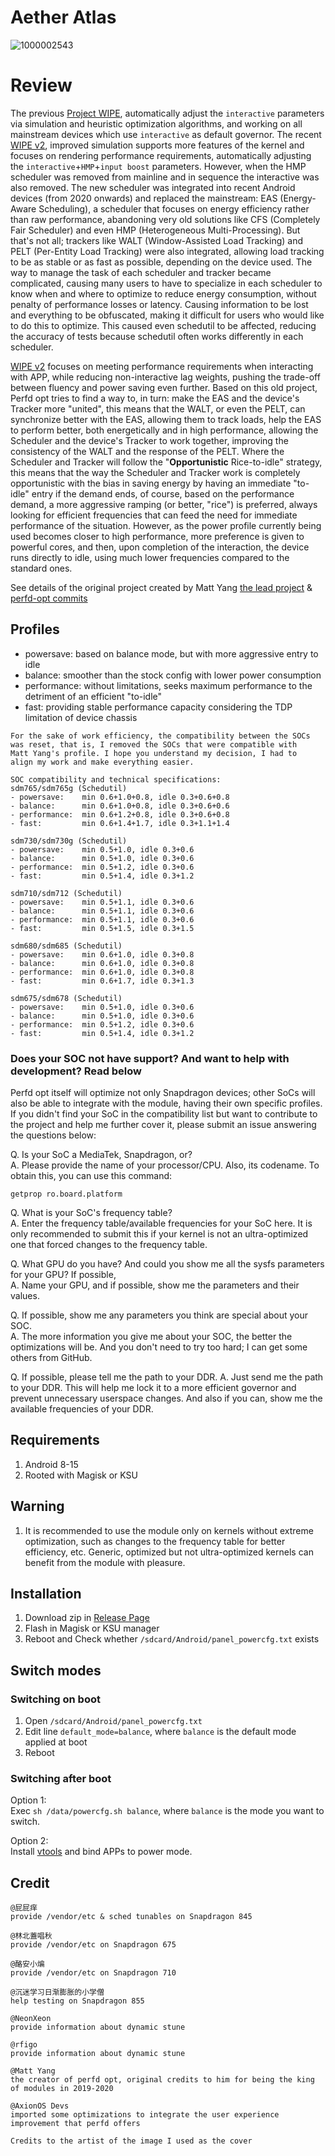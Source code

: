 # Aether Atlas
![1000002543](https://github.com/user-attachments/assets/9516ac1e-648b-4896-8523-cdc2bc67e519)

# Review

The previous [Project WIPE](https://github.com/yc9559/cpufreq-interactive-opt), automatically adjust the `interactive` parameters via simulation and heuristic optimization algorithms, and working on all mainstream devices which use `interactive` as default governor. The recent [WIPE v2](https://github.com/yc9559/wipe-v2), improved simulation supports more features of the kernel and focuses on rendering performance requirements, automatically adjusting the `interactive`+`HMP`+`input boost` parameters. However, when the HMP scheduler was removed from mainline and in sequence the interactive was also removed. The new scheduler was integrated into recent Android devices (from 2020 onwards) and replaced the mainstream: EAS (Energy-Aware Scheduling), a scheduler that focuses on energy efficiency rather than raw performance, abandoning very old solutions like CFS (Completely Fair Scheduler) and even HMP (Heterogeneous Multi-Processing). But that's not all; trackers like WALT (Window-Assisted Load Tracking) and PELT (Per-Entity Load Tracking) were also integrated, allowing load tracking to be as stable or as fast as possible, depending on the device used. The way to manage the task of each scheduler and tracker became complicated, causing many users to have to specialize in each scheduler to know when and where to optimize to reduce energy consumption, without penalty of performance losses or latency. Causing information to be lost and everything to be obfuscated, making it difficult for users who would like to do this to optimize. This caused even schedutil to be affected, reducing the accuracy of tests because schedutil often works differently in each scheduler.

[WIPE v2](https://github.com/yc9559/wipe-v2) focuses on meeting performance requirements when interacting with APP, while reducing non-interactive lag weights, pushing the trade-off between fluency and power saving even further. Based on this old project, Perfd opt tries to find a way to, in turn: make the EAS and the device's Tracker more "united", this means that the WALT, or even the PELT, can synchronize better with the EAS, allowing them to track loads, help the EAS to perform better, both energetically and in high performance, allowing the Scheduler and the device's Tracker to work together, improving the consistency of the WALT and the response of the PELT. Where the Scheduler and Tracker will follow the "**Opportunistic** Rice-to-idle" strategy, this means that the way the Scheduler and Tracker work is completely opportunistic with the bias in saving energy by having an immediate "to-idle" entry if the demand ends, of course, based on the performance demand, a more aggressive ramping (or better, "rice") is preferred, always looking for efficient frequencies that can feed the need for immediate performance of the situation. However, as the power profile currently being used becomes closer to high performance, more preference is given to powerful cores, and then, upon completion of the interaction, the device runs directly to idle, using much lower frequencies compared to the standard ones. 

See details of the original project created by Matt Yang [the lead project](https://github.com/yc9559/sdm855-tune/commits/master) & [perfd-opt commits](https://github.com/yc9559/perfd-opt/commits/master)    

## Profiles

- powersave: based on balance mode, but with more aggressive entry to idle
- balance: smoother than the stock config with lower power consumption
- performance: without limitations, seeks maximum performance to the detriment of an efficient "to-idle"
- fast: providing stable performance capacity considering the TDP limitation of device chassis

```plain
For the sake of work efficiency, the compatibility between the SOCs 
was reset, that is, I removed the SOCs that were compatible with
Matt Yang's profile. I hope you understand my decision, I had to 
align my work and make everything easier.

SOC compatibility and technical specifications:
sdm765/sdm765g (Schedutil)
- powersave:    min 0.6+1.0+0.8, idle 0.3+0.6+0.8
- balance:      min 0.6+1.0+0.8, idle 0.3+0.6+0.6
- performance:  min 0.6+1.2+0.8, idle 0.3+0.6+0.8
- fast:         min 0.6+1.4+1.7, idle 0.3+1.1+1.4

sdm730/sdm730g (Schedutil)
- powersave:    min 0.5+1.0, idle 0.3+0.6
- balance:      min 0.5+1.0, idle 0.3+0.6 
- performance:  min 0.5+1.2, idle 0.3+0.6  
- fast:         min 0.5+1.4, idle 0.3+1.2 

sdm710/sdm712 (Schedutil)
- powersave:    min 0.5+1.1, idle 0.3+0.6
- balance:      min 0.5+1.1, idle 0.3+0.6
- performance:  min 0.5+1.1, idle 0.3+0.6
- fast:         min 0.5+1.5, idle 0.3+1.5

sdm680/sdm685 (Schedutil)
- powersave:    min 0.6+1.0, idle 0.3+0.8
- balance:      min 0.6+1.0, idle 0.3+0.8 
- performance:  min 0.6+1.0, idle 0.3+0.8 
- fast:         min 0.6+1.7, idle 0.3+1.3 

sdm675/sdm678 (Schedutil)
- powersave:    min 0.5+1.0, idle 0.3+0.6
- balance:      min 0.5+1.0, idle 0.3+0.6 
- performance:  min 0.5+1.2, idle 0.3+0.6  
- fast:         min 0.5+1.4, idle 0.3+1.2  
```

### Does your SOC not have support? And want to help with development? Read below
Perfd opt itself will optimize not only Snapdragon devices; other SoCs will also be able to integrate with the module, having their own specific profiles. If you didn't find your SoC in the compatibility list but want to contribute to the project and help me further cover it, please submit an issue answering the questions below:

Q. Is your SoC a MediaTek, Snapdragon, or?  
A. Please provide the name of your processor/CPU. Also, its codename. To obtain this, you can use this command: 
```
getprop ro.board.platform
```

Q. What is your SoC's frequency table?  
A. Enter the frequency table/available frequencies for your SoC here. It is only recommended to submit this if your kernel is not an ultra-optimized one that forced changes to the frequency table.

Q. What GPU do you have? And could you show me all the sysfs parameters for your GPU? If possible,   
A. Name your GPU, and if possible, show me the parameters and their values.

Q. If possible, show me any parameters you think are special about your SOC.   
A. The more information you give me about your SOC, the better the optimizations will be. And you don't need to try too hard; I can get some others from GitHub.

Q. If possible, please tell me the path to your DDR.
A. Just send me the path to your DDR. This will help me lock it to a more efficient governor and prevent unnecessary userspace changes. And also if you can, show me the available frequencies of your DDR.

## Requirements

1. Android 8-15
2. Rooted with Magisk or KSU

## Warning

1. It is recommended to use the module only on kernels without extreme optimization, such as changes to the frequency table for better efficiency, etc. Generic, optimized but not ultra-optimized kernels can benefit from the module with pleasure.

## Installation

1. Download zip in [Release Page](https://github.com/yc9559/perfd-opt/releases)
2. Flash in Magisk or KSU manager
3. Reboot and Check whether `/sdcard/Android/panel_powercfg.txt` exists

## Switch modes

### Switching on boot

1. Open `/sdcard/Android/panel_powercfg.txt`
2. Edit line `default_mode=balance`, where `balance` is the default mode applied at boot
3. Reboot

### Switching after boot

Option 1:  
Exec `sh /data/powercfg.sh balance`, where `balance` is the mode you want to switch.  

Option 2:  
Install [vtools](https://www.coolapk.com/apk/com.omarea.vtools) and bind APPs to power mode.  

## Credit

```plain
@屁屁痒
provide /vendor/etc & sched tunables on Snapdragon 845

@林北蓋唱秋
provide /vendor/etc on Snapdragon 675

@酪安小煸
provide /vendor/etc on Snapdragon 710

@沉迷学习日渐膨胀的小学僧
help testing on Snapdragon 855

@NeonXeon
provide information about dynamic stune

@rfigo
provide information about dynamic stune

@Matt Yang
the creator of perfd ​​opt, original credits to him for being the king of modules in 2019-2020

@AxionOS Devs
imported some optimizations to integrate the user experience improvement that perfd ​​offers

Credits to the artist of the image I used as the cover
```
